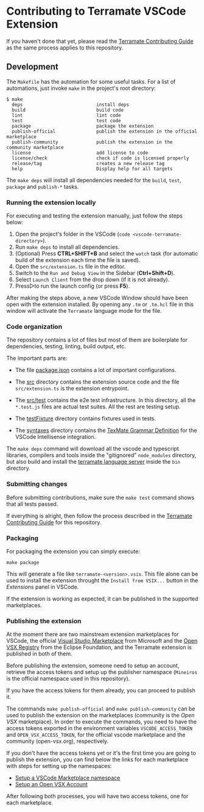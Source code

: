 # Contributing to Terramate VSCode Extension

If you haven't done that yet, please read the 
[Terramate Contributing Guide](https://github.com/mineiros-io/terramate/blob/main/CONTRIBUTING.md) as the same process applies to this repository.

## Development

The `Makefile` has the automation for some useful tasks.
For a list of automations, just invoke `make` in the project's root directory:

```
$ make
  deps                           install deps
  build                          build code
  lint                           lint code
  test                           test code
  package                        package the extension
  publish-official               publish the extension in the official marketplace
  publish-community              publish the extension in the community marketplace
  license                        add license to code
  license/check                  check if code is licensed properly
  release/tag                    creates a new release tag
  help                           Display help for all targets
```

The `make deps` will install all dependencies needed for the `build`, `test`, 
`package` and `publish-*` tasks.

### Running the extension locally

For executing and testing the extension manually, just follow the steps below:

1. Open the project's folder in the VSCode (`code <vscode-terramate-directory>`).
2. Run `make deps` to install all dependencies.
3. (Optional) Press **CTRL+SHIFT+B** and select the `watch` task (for automatic build of the extension each time the file is saved).
4. Open the `src/extension.ts` file in the editor.
5. Switch to the `Run and Debug View` in the Sidebar (**Ctrl+Shift+D**).
6. Select `Launch Client` from the drop down (if it is not already).
7. Press▷to run the launch config (or press **F5**).

After making the steps above, a new VSCode Window should have been open with the
extension installed. By opening any `.tm` or `.tm.hcl` file in this window will
activate the `Terramate` language mode for the file.

### Code organization

The repository contains a lot of files but most of them are boilerplate for
dependencies, testing, linting, build output, etc.

The important parts are:

- The file [package.json](https://github.com/mineiros-io/vscode-terramate/blob/main/package.json) contains a lot of important configurations.

- The [src](https://github.com/mineiros-io/vscode-terramate/tree/main/src) directory
contains the extension source code and the file `src/extension.ts` is the
extension entrypoint.

- The [src/test](https://github.com/mineiros-io/vscode-terramate/tree/main/src/test)
contains the e2e test infrastructure. In this directory, all the `*.test.js` files
are actual test suites. All the rest are testing setup.

- The [testFixture](https://github.com/mineiros-io/vscode-terramate/tree/main/testFixture)
directory contains fixtures used in tests.

- The [syntaxes](https://github.com/mineiros-io/vscode-terramate/tree/main/syntaxes)
directory contains the [TexMate Grammar Definition](https://macromates.com/manual/en/language_grammars) for the VSCode Intellisense integration.

The `make deps` command will download all the vscode and typescript libraries,
compilers and tools inside the "gitignored" `node_modules` directory, but also
build and install the [terramate language server](https://github.com/mineiros-io/terramate-ls) inside the `bin` directory.

### Submitting changes

Before submitting contributions, make sure the `make test` command shows that
all tests passed.

If everything is alright, then follow the process described in the [Terramate Contributing Guide](https://github.com/mineiros-io/terramate/blob/main/CONTRIBUTING.md)
for this repository.

### Packaging

For packaging the extension you can simply execute:

```
make package
```

This will generate a file like `terramate-<version>.vsix`. This file alone can
be used to install the extension throught the `Install from VSIX...` button in 
the *Extensions* panel in VSCode.

If the extension is working as expected, it can be published in the supported
marketplaces.

### Publishing the extension

At the moment there are two mainstream extension marketplaces for VSCode, the
official [Visual Studio Marketplace](https://marketplace.visualstudio.com/vscode)
from Microsoft and the [Open VSX Registry](https://open-vsx.org/) from the 
Eclipse Foundation, and the Terramate extension is published in both of them.

Before publishing the extension, someone need to setup an account, retrieve the
access tokens and setup up the publisher namespace (`Mineiros` is the official 
namespace used in this repository).

If you have the access tokens for them already, you can proceed to publish it.

The commands `make publish-official` and `make publish-community` can be used to
publish the extension on the marketplaces (community is the *Open VSX* marketplace).
In order to execute the commands, you need to have the access tokens exported
in the environment variables `VSCODE_ACCESS_TOKEN` and `OPEN_VSX_ACCESS_TOKEN`,
for the official vscode marketplace and the community (open-vsx.org), 
respectively.

If you don't have the access tokens yet or it's the first time you are going to
publish the extension, you can find below the links for each marketplace with 
steps for setting up the namespaces:

- [Setup a VSCode Marketplace namespace](https://code.visualstudio.com/api/working-with-extensions/publishing-extension#get-a-personal-access-token)
- [Setup an Open VSX Account](https://github.com/eclipse/openvsx/wiki/Publishing-Extensions)

After following both processes, you will have two access tokens, one for each
marketplace.
